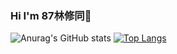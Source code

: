 ### Hi I'm 87林修同👋
![Anurag's GitHub stats](https://github-readme-stats.vercel.app/api?username=stanley878787&show_icons=true&theme=gruvbox)
[![Top Langs](https://github-readme-stats.vercel.app/api/top-langs/?username=anuraghazra&layout=compact&langs_count=8&theme=gruvbox)](https://github.com/anuraghazra/github-readme-stats)


<!--
**stanley878787/stanley878787** is a ✨ _special_ ✨ repository because its `README.md` (this file) appears on your GitHub profile.

Here are some ideas to get you started:

- 🔭 I’m currently working on ...
- 🌱 I’m currently learning ...
- 👯 I’m looking to collaborate on ...
- 🤔 I’m looking for help with ...
- 💬 Ask me about ...
- 📫 How to reach me: ...
- 😄 Pronouns: ...
- ⚡ Fun fact: ...
-->

